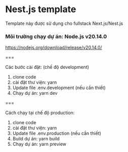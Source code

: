 # Nest.js template

Template này được sử dụng cho fullstack Next.js/Nest.js

### Môi trường chạy dự án: Node.js v20.14.0

https://nodejs.org/download/release/v20.14.0/

===

Các bước cài đặt: (chế độ development)

1. clone code
2. cài đặt thư viện: yarn
3. Update file .env.development (nếu cần thiết)
4. Chạy dự án: yarn dev

===

Cách chạy tại chế độ production:

1. clone code
2. cài đặt thư viện: yarn
3. Update file .env.production (nếu cần thiết)
4. Build dự án: yarn build
5. Chạy dự án: yarn preview
